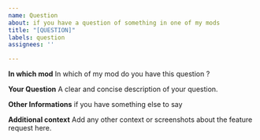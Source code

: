 ```yaml
---
name: Question
about: if you have a question of something in one of my mods
title: "[QUESTION]"
labels: question
assignees: ''

---
```


**In which mod**
In which of my mod do you have this question ?

**Your Question**
A clear and concise description of your question.

**Other Informations**
if you have something else to say

**Additional context**
Add any other context or screenshots about the feature request here.
